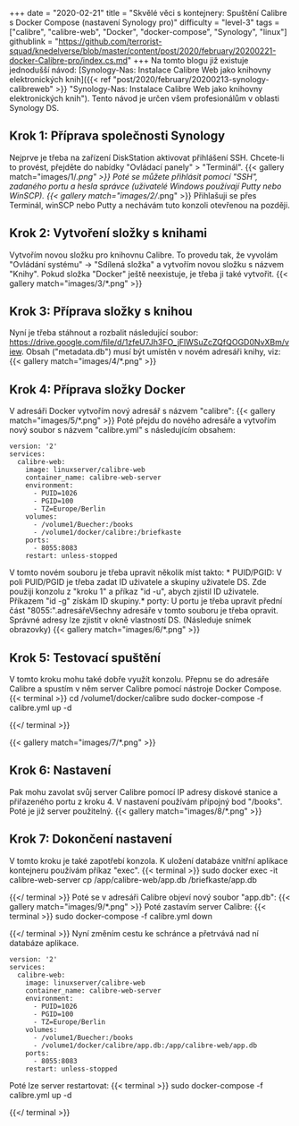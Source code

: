 +++
date = "2020-02-21"
title = "Skvělé věci s kontejnery: Spuštění Calibre s Docker Compose (nastavení Synology pro)"
difficulty = "level-3"
tags = ["calibre", "calibre-web", "Docker", "docker-compose", "Synology", "linux"]
githublink = "https://github.com/terrorist-squad/knedelverse/blob/master/content/post/2020/february/20200221-docker-Calibre-pro/index.cs.md"
+++
Na tomto blogu již existuje jednodušší návod: [Synology-Nas: Instalace Calibre Web jako knihovny elektronických knih]({{< ref "post/2020/february/20200213-synology-calibreweb" >}} "Synology-Nas: Instalace Calibre Web jako knihovny elektronických knih"). Tento návod je určen všem profesionálům v oblasti Synology DS.
## Krok 1: Příprava společnosti Synology
Nejprve je třeba na zařízení DiskStation aktivovat přihlášení SSH. Chcete-li to provést, přejděte do nabídky "Ovládací panely" > "Terminál".
{{< gallery match="images/1/*.png" >}}
Poté se můžete přihlásit pomocí "SSH", zadaného portu a hesla správce (uživatelé Windows používají Putty nebo WinSCP).
{{< gallery match="images/2/*.png" >}}
Přihlašuji se přes Terminál, winSCP nebo Putty a nechávám tuto konzoli otevřenou na později.
## Krok 2: Vytvoření složky s knihami
Vytvořím novou složku pro knihovnu Calibre. To provedu tak, že vyvolám "Ovládání systému" -> "Sdílená složka" a vytvořím novou složku s názvem "Knihy". Pokud složka "Docker" ještě neexistuje, je třeba ji také vytvořit.
{{< gallery match="images/3/*.png" >}}

## Krok 3: Příprava složky s knihou
Nyní je třeba stáhnout a rozbalit následující soubor: https://drive.google.com/file/d/1zfeU7Jh3FO_jFlWSuZcZQfQOGD0NvXBm/view. Obsah ("metadata.db") musí být umístěn v novém adresáři knihy, viz:
{{< gallery match="images/4/*.png" >}}

## Krok 4: Příprava složky Docker
V adresáři Docker vytvořím nový adresář s názvem "calibre":
{{< gallery match="images/5/*.png" >}}
Poté přejdu do nového adresáře a vytvořím nový soubor s názvem "calibre.yml" s následujícím obsahem:
```
version: '2'
services:
  calibre-web:
    image: linuxserver/calibre-web
    container_name: calibre-web-server
    environment:
      - PUID=1026
      - PGID=100
      - TZ=Europe/Berlin
    volumes:
      - /volume1/Buecher:/books
      - /volume1/docker/calibre:/briefkaste
    ports:
      - 8055:8083
    restart: unless-stopped

```
V tomto novém souboru je třeba upravit několik míst takto: * PUID/PGID: V poli PUID/PGID je třeba zadat ID uživatele a skupiny uživatele DS. Zde použiji konzolu z "kroku 1" a příkaz "id -u", abych zjistil ID uživatele. Příkazem "id -g" získám ID skupiny.* porty: U portu je třeba upravit přední část "8055:".adresářeVšechny adresáře v tomto souboru je třeba opravit. Správné adresy lze zjistit v okně vlastností DS. (Následuje snímek obrazovky)
{{< gallery match="images/6/*.png" >}}

## Krok 5: Testovací spuštění
V tomto kroku mohu také dobře využít konzolu. Přepnu se do adresáře Calibre a spustím v něm server Calibre pomocí nástroje Docker Compose.
{{< terminal >}}
cd /volume1/docker/calibre
sudo docker-compose -f calibre.yml up -d

{{</ terminal >}}

{{< gallery match="images/7/*.png" >}}

## Krok 6: Nastavení
Pak mohu zavolat svůj server Calibre pomocí IP adresy diskové stanice a přiřazeného portu z kroku 4. V nastavení používám přípojný bod "/books". Poté je již server použitelný.
{{< gallery match="images/8/*.png" >}}

## Krok 7: Dokončení nastavení
V tomto kroku je také zapotřebí konzola. K uložení databáze vnitřní aplikace kontejneru používám příkaz "exec".
{{< terminal >}}
sudo docker exec -it calibre-web-server cp /app/calibre-web/app.db /briefkaste/app.db

{{</ terminal >}}
Poté se v adresáři Calibre objeví nový soubor "app.db":
{{< gallery match="images/9/*.png" >}}
Poté zastavím server Calibre:
{{< terminal >}}
sudo docker-compose -f calibre.yml down

{{</ terminal >}}
Nyní změním cestu ke schránce a přetrvává nad ní databáze aplikace.
```
version: '2'
services:
  calibre-web:
    image: linuxserver/calibre-web
    container_name: calibre-web-server
    environment:
      - PUID=1026
      - PGID=100
      - TZ=Europe/Berlin
    volumes:
      - /volume1/Buecher:/books
      - /volume1/docker/calibre/app.db:/app/calibre-web/app.db
    ports:
      - 8055:8083
    restart: unless-stopped

```
Poté lze server restartovat:
{{< terminal >}}
sudo docker-compose -f calibre.yml up -d

{{</ terminal >}}
